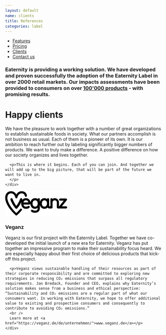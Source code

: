 ```yaml
---
layout: default
name: clients
title: References
categories: label
---
```


<div class="container hidden-xs">
  <div class="row">
    <div class="col-xs-12 text-center">
      <ul class="subNavigation">
        <a href="/label"><li>Features</li></a>
        <a href="/label/pricing"><li>Pricing</li></a>
        <a href="/label/clients"><li class="current">Clients</li></a>
        <a href="/contact"><li>Contact us</li></a>
      </ul>
    </div>
  </div>
</div>

<div class="container">
  <div class="row push-top small-push-bottom">
    <div class="col-xs-10 col-xs-offset-1 text-center">
      <h3>Eaternity is providing a working solution. We have developed and proven successfully the adoption of the Eaternity Label in over 2000 retail markets. Our impacts assessments have been provided to consumers on over <a href="/label/products">100'000 products</a> - with promising results.</h3>
</div>
</div>

  <div class="row push-top small-push-bottom">
    <div class="col-xs-12 text-center">
      <h1>Happy clients</h1>
    </div>
  </div>

  <div class="row push-bottom">
    <div class="col-xs-12 col-sm-offset-1 col-sm-10 col-md-offset-2 col-md-8 text-center">
      <p>We have the pleasure to work together with a number of great organizations to establish sustainable foods in society. What our partners accomplish is not business as usual. Each of them is a pioneer of its own. It is our ambition to reach further out by labeling significantly bigger numbers of products. We want to truly make a difference. A positive difference on how our society organizes and lives together.</p>

      <p>This is where it begins. Each of you can join. And together we will add up to the big picture, that will be part of the future we want to live in.
      </p>
    </div>

  </div>

  <div class="row push-bottom">
    <div class="col-xs-offset-2 col-xs-8  col-sm-offset-0 col-sm-3">
      <img class="responsive" src="/img/partners/Veganz.svg">
    </div>
    <div class="col-xs-12 col-sm-offset-1 col-sm-8 xs-push-top">
      <h3>Veganz</h3>
      <p>Veganz is our first project with the Eaternity Label. Together we have co-developed the initial launch of a new era for Eaternity. Veganz has put together an impressive program to make their sustainability focus heard. We are especially happy about their first choice of delicious products that kick-off this project.</p>

      <p>Veganz views sustainable handling of their resources as part of their corporate responsibility and are committed to exploring new strategies in reducing CO₂ emissions that surpass all regulatory requirements. Jan Bredack, Founder and CEO, explains why Eaternity’s solution makes sense from a business and ethical perspective: “Sustainability and CO₂ emissions are a regular part of what our consumers want. In working with Eaternity, we hope to offer additional value to existing and prospective consumers and consequently to contribute to avoiding CO₂ emissions.”
      <br />
      Learn more at <a href="https://veganz.de/de/unternehmen/">www.veganz.de</a></p>
    </div>

  </div>

</div>

<script src="https://ajax.googleapis.com/ajax/libs/jquery/1.11.3/jquery.min.js"></script>

<script src="/js/jquery.magnific-popup.min.js"></script>

<script src="/js/jquery.royalslider.min.js"></script>

<script src="/js/bootstrap.min.js"></script>

<script src="/js/icheck.min.js"></script>

<script src="/js/script.js"></script>
